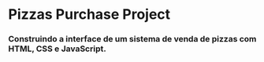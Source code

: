 # Pizzas Purchase Project

### Construindo a interface de um sistema de venda de pizzas com HTML, CSS e JavaScript.
